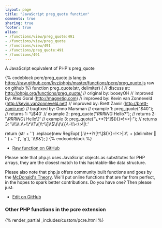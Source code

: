 ```yaml
---
layout: page
title: "JavaScript preg_quote function"
comments: true
sharing: true
footer: true
alias:
- /functions/view/preg_quote:491
- /functions/view/preg_quote
- /functions/view/491
- /functions/preg_quote:491
- /functions/491
---
```

<!-- Generated by Rakefile:build -->
A JavaScript equivalent of PHP's preg_quote

{% codeblock pcre/preg_quote.js lang:js https://raw.github.com/kvz/phpjs/master/functions/pcre/preg_quote.js raw on github %}
function preg_quote(str, delimiter) {
  //  discuss at: http://phpjs.org/functions/preg_quote/
  // original by: booeyOH
  // improved by: Ates Goral (http://magnetiq.com)
  // improved by: Kevin van Zonneveld (http://kevin.vanzonneveld.net)
  // improved by: Brett Zamir (http://brett-zamir.me)
  // bugfixed by: Onno Marsman
  //   example 1: preg_quote("$40");
  //   returns 1: '\\$40'
  //   example 2: preg_quote("*RRRING* Hello?");
  //   returns 2: '\\*RRRING\\* Hello\\?'
  //   example 3: preg_quote("\\.+*?[^]$(){}=!<>|:");
  //   returns 3: '\\\\\\.\\+\\*\\?\\[\\^\\]\\$\\(\\)\\{\\}\\=\\!\\<\\>\\|\\:'

  return (str + '')
    .replace(new RegExp('[.\\\\+*?\\[\\^\\]$(){}=!<>|:\\' + (delimiter || '') + '-]', 'g'), '\\$&');
}
{% endcodeblock %}

 - [Raw function on GitHub](https://github.com/kvz/phpjs/blob/master/functions/pcre/preg_quote.js)

Please note that php.js uses JavaScript objects as substitutes for PHP arrays, they are 
the closest match to this hashtable-like data structure. 

Please also note that php.js offers community built functions and goes by the 
[McDonald's Theory](https://medium.com/what-i-learned-building/9216e1c9da7d). We'll put online 
functions that are far from perfect, in the hopes to spark better contributions. 
Do you have one? Then please just: 

 - [Edit on GitHub](https://github.com/kvz/phpjs/edit/master/functions/pcre/preg_quote.js)


### Other PHP functions in the pcre extension
{% render_partial _includes/custom/pcre.html %}
